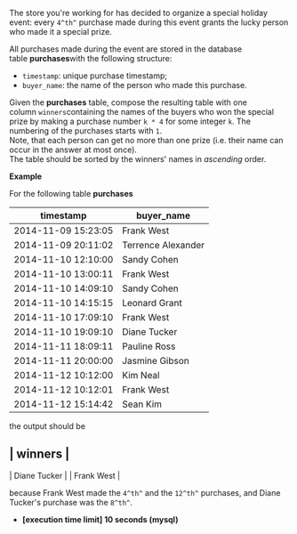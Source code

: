 The store you're working for has decided to organize a special holiday event: every `4^th^` purchase made during this event grants the lucky person who made it a special prize.

All purchases made during the event are stored in the database table **purchases**with the following structure:

-   `timestamp`: unique purchase timestamp;
-   `buyer_name`: the name of the person who made this purchase.

Given the **purchases** table, compose the resulting table with one column `winners`containing the names of the buyers who won the special prize by making a purchase number `k * 4` for some integer `k`. The numbering of the purchases starts with `1`.\
Note, that each person can get no more than one prize (i.e. their name can occur in the answer at most once).\
The table should be sorted by the winners' names in *ascending* order.

**Example**

For the following table **purchases**

| timestamp | buyer_name |
---|---
| 2014-11-09 15:23:05 | Frank West |
| 2014-11-09 20:11:02 | Terrence Alexander |
| 2014-11-10 12:10:00 | Sandy Cohen |
| 2014-11-10 13:00:11 | Frank West |
| 2014-11-10 14:09:10 | Sandy Cohen |
| 2014-11-10 14:15:15 | Leonard Grant |
| 2014-11-10 17:09:10 | Frank West |
| 2014-11-10 19:09:10 | Diane Tucker |
| 2014-11-11 18:09:11 | Pauline Ross |
| 2014-11-11 20:00:00 | Jasmine Gibson |
| 2014-11-12 10:12:00 | Kim Neal |
| 2014-11-12 10:12:01 | Frank West |
| 2014-11-12 15:14:42 | Sean Kim |

the output should be

| winners |
---
| Diane Tucker |
| Frank West |

because Frank West made the `4^th^` and the `12^th^` purchases, and Diane Tucker's purchase was the `8^th^`.

-   **[execution time limit] 10 seconds (mysql)**